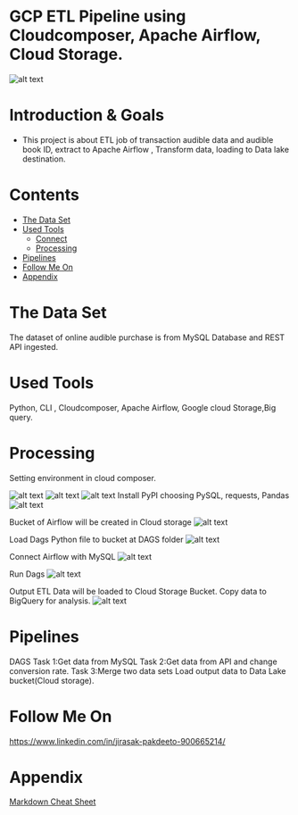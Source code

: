 
# GCP ETL Pipeline using Cloudcomposer, Apache Airflow, Cloud Storage. 
![alt text](https://github.com/Jira-saki/ETL-Pipeline-GCP/blob/main/image/GCP_ETL.png)

# Introduction & Goals
- This project is about ETL job of transaction audible data and audible book ID, extract to Apache Airflow , Transform data, loading to Data lake destination. 


# Contents

- [The Data Set](#the-data-set)
- [Used Tools](#used-tools)
  - [Connect](#connect)
  - [Processing](#processing)
- [Pipelines](#pipelines)
- [Follow Me On](#follow-me-on)
- [Appendix](#appendix)


# The Data Set
The dataset of online audible purchase is from MySQL Database and REST API ingested. 


# Used Tools
 Python, CLI , Cloudcomposer, Apache Airflow, Google cloud Storage,Big query.



# Processing
Setting environment in cloud composer.


![alt text](https://github.com/Jira-saki/ETL-Pipeline-GCP/blob/main/image/set-env-01.png)
![alt text](https://github.com/Jira-saki/ETL-Pipeline-GCP/blob/main/image/set-env-02.png)
![alt text](https://github.com/Jira-saki/ETL-Pipeline-GCP/blob/main/image/create-pipeline.png)
Install PyPI choosing PySQL, requests, Pandas
![alt text](https://github.com/Jira-saki/ETL-Pipeline-GCP/blob/main/image/install_PyPI.png)

Bucket of Airflow will be created in Cloud storage
![alt text](https://github.com/Jira-saki/ETL-Pipeline-GCP/blob/main/image/bucket-from-airflow.png) 

Load Dags Python file to bucket at DAGS folder 
![alt text](https://github.com/Jira-saki/ETL-Pipeline-GCP/blob/main/image/load-dags-to-gcs.png)

Connect Airflow with MySQL
![alt text](https://github.com/Jira-saki/ETL-Pipeline-GCP/blob/main/image/connect-mysql.png)

Run Dags
![alt text](https://github.com/Jira-saki/ETL-Pipeline-GCP/blob/main/image/final_dags.png)

Output ETL Data will be loaded to Cloud Storage Bucket. Copy data to BigQuery for analysis. 
![alt text](https://github.com/Jira-saki/ETL-Pipeline-GCP/blob/main/image/output-bucket.png)


# Pipelines
DAGS
  Task 1:Get data from MySQL
  Task 2:Get data from API and change conversion rate.
  Task 3:Merge two data sets
Load output data to Data Lake bucket(Cloud storage).




# Follow Me On
https://www.linkedin.com/in/jirasak-pakdeeto-900665214/

# Appendix

[Markdown Cheat Sheet](https://github.com/adam-p/markdown-here/wiki/Markdown-Cheatsheet)
